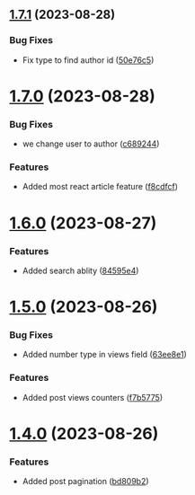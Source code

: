 ## [1.7.1](https://github.com/hossainchisty/StoryLink-Server/compare/v1.7.0...v1.7.1) (2023-08-28)


### Bug Fixes

* Fix type to find author id ([50e76c5](https://github.com/hossainchisty/StoryLink-Server/commit/50e76c57feccd45685bacb8b44a95a751ee37ce0))



# [1.7.0](https://github.com/hossainchisty/StoryLink-Server/compare/v1.6.0...v1.7.0) (2023-08-28)


### Bug Fixes

* we change user to author ([c689244](https://github.com/hossainchisty/StoryLink-Server/commit/c689244b1ca16f75c5f725bf1421c61cc16a875a))


### Features

* Added most react article feature ([f8cdfcf](https://github.com/hossainchisty/StoryLink-Server/commit/f8cdfcfae7b0a5d950624d4293f412bac7492ae7))



# [1.6.0](https://github.com/hossainchisty/StoryLink-Server/compare/v1.5.0...v1.6.0) (2023-08-27)


### Features

* Added search ablity ([84595e4](https://github.com/hossainchisty/StoryLink-Server/commit/84595e476dfcfc0ee20e0656ca6c55502ed0715e))



# [1.5.0](https://github.com/hossainchisty/StoryLink-Server/compare/v1.4.0...v1.5.0) (2023-08-26)


### Bug Fixes

* Added number type in views field ([63ee8e1](https://github.com/hossainchisty/StoryLink-Server/commit/63ee8e191c71c72fb54fd823e176c22a18a91070))


### Features

* Added post views counters ([f7b5775](https://github.com/hossainchisty/StoryLink-Server/commit/f7b5775f9d9fd13c5e27701b33be68356be09178))



# [1.4.0](https://github.com/hossainchisty/StoryLink-Server/compare/v1.3.1...v1.4.0) (2023-08-26)


### Features

* Added post pagination ([bd809b2](https://github.com/hossainchisty/StoryLink-Server/commit/bd809b2e1c0ec815e2c17371db6c7e7b414262a5))



